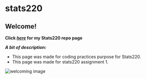 # stats220

## Welcome!

**Click *[here](https://koko0530.github.io/stats220/)* for my Stats220 repo page** 

***A bit of description:***

* This page was made for coding practices purpose for Stats220.
* This page was made for stats220 assignment 1.

![welcoming image](https://hips.hearstapps.com/hmg-prod.s3.amazonaws.com/images/daisy-flower-1532449822.jpg?crop=0.752xw:1.00xh;0.125xw,0&resize=640:*)

